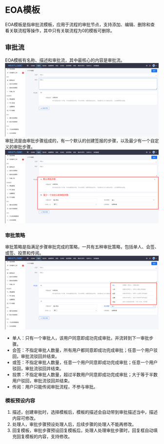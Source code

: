 # EOA模板
EOA模板是指审批流模板，应用于流程的审批节点，支持添加、编辑、删除和查看关联流程等操作，其中只有关联流程为0的模板可删除。

## 审批流
EOA模板有名称、描述和审批流，其中最核心的内容是审批流。
![](images/EOA_模板.png)
审批流是由审批步骤组成的，有一个默认的创建签报的步骤，以及最少有一个自定义的审批步骤。
![](images/EOA_审批步骤.png)

### 审批策略
审批策略是指满足步骤审批完成的策略，一共有五种审批策略，包括单人、会签、或签、投票和传阅。
![](images/EOA_审批策略.png)
- 单人：只有一个审批人，该用户同意即成功完成审批，并流转到下一审批步骤。
- 会签：不指定审批人数量，所有用户都同意即成功完成审批；任意一个用户驳回，审批流驳回并结束。
- 或签：不指定审批人数量，任意一个用户同意即成功完成审批；任意一个用户驳回，审批流驳回并结束。
- 投票：不指定审批人数量，超过半数用户同意即成功完成审批；大于等于半数用户驳回，审批流驳回并结束。
- 传阅：用户只能传阅审批流程，不参与审批。

### 模板预设内容
1. 描述，创建审批时，选择模板后，模板的描述会自动带到审批描述当中，描述内容可修改。
2. 处理人，审批步骤预设处理人后，后续步骤的处理人不能再修改。
3. 回复模板，审批步骤预设回复模板后，处理人处理审批步骤时，回复框自动填充回复模板的内容，支持修改。